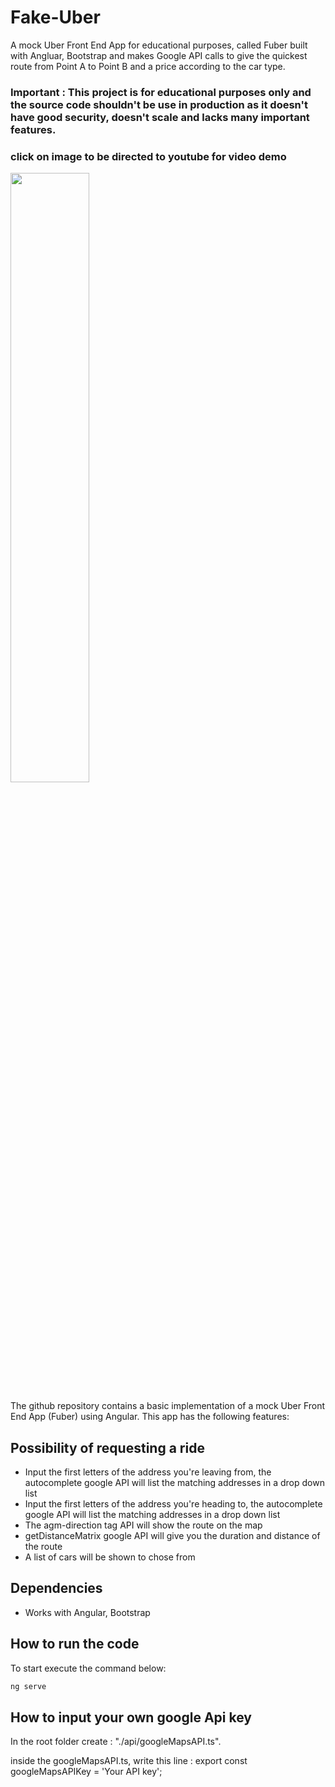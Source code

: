 # Fake-Uber
A mock Uber Front End App for educational purposes, called Fuber built with Angluar, Bootstrap and makes Google API calls to give the quickest route from Point A to Point B and a price according to the car type. 

### Important : This project is for educational purposes only and the source code shouldn't be use in production as it doesn't have good security, doesn't scale  and lacks many important features. 

### click on image to be directed to youtube for video demo

[<img src="https://img.youtube.com/vi/2WBiUwKl7Vw/maxresdefault.jpg" width="50%">](https://youtu.be/2WBiUwKl7Vw)

The github repository contains a basic implementation of a mock Uber Front End App (Fuber) using Angular. This app has the following features:

## Possibility of requesting a ride

  - Input the first letters of the address you're leaving from, the autocomplete google API will list the matching addresses in a drop down list
  - Input the first letters of the address you're heading to, the autocomplete google API will list the matching addresses in a drop down list
  - The agm-direction tag API will show the route on the map 
  - getDistanceMatrix google API will give you the duration and distance of the route
  - A list of cars will be shown to chose from
  

## Dependencies

  - Works with Angular, Bootstrap
 
 ## How to run the code
 
  To start  execute the command below: 
  
  ```bash
  ng serve
  ```
   ## How to input your own google Api key
   
   In the root folder create : "./api/googleMapsAPI.ts".
   
   inside the googleMapsAPI.ts, write this line : export const googleMapsAPIKey = 'Your API key';


